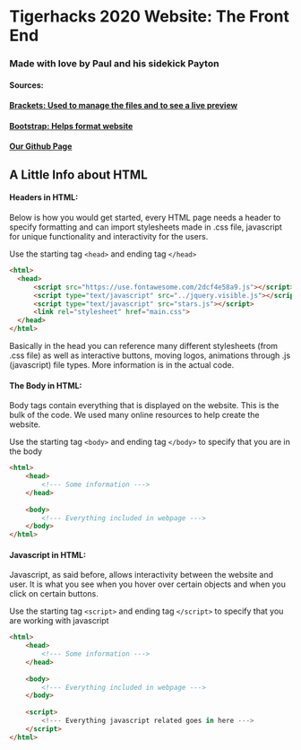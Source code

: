 # Tigerhacks  2020 Website: The Front End 

### Made with love by Paul and his sidekick Payton 


#### Sources: 
#### [Brackets: Used to manage the files and to see a live preview](http://brackets.io/)
#### [Bootstrap: Helps format website](https://getbootstrap.com/)
#### [Our Github Page](https://github.com/Mizzou-Computing-Association)


## A Little Info about HTML
#### Headers in HTML:
Below is how you would get started, every HTML page needs a header to specify formatting and can import stylesheets made in .css file, javascript for unique functionality and interactivity for the users.

Use the starting tag `<head>` and ending tag `</head>`
```HTML
<html>
  <head>
      <script src="https://use.fontawesome.com/2dcf4e58a9.js"></script>
      <script type="text/javascript" src="../jquery.visible.js"></script>
      <script type="text/javascript" src="stars.js"></script>
      <link rel="stylesheet" href="main.css">    
  </head>
</html>
```
Basically in the head you can reference many different stylesheets (from .css file) as well as interactive buttons, moving logos, animations through .js (javascript) file types. More information is in the actual code.

#### The Body in HTML:

Body tags contain everything that is displayed on the website. This is the bulk of the code. We used many online resources to help create the website.

Use the starting tag `<body>` and ending tag `</body>` to specify that you are in the body

```HTML
<html>
    <head>
        <!--- Some information --->
    </head>
    
    <body>
        <!--- Everything included in webpage --->
    </body>
</html>
```

#### Javascript in HTML:
Javascript, as said before, allows interactivity between the website and user. It is what you see when you hover over certain objects and when you click on certain buttons. 

Use the starting tag `<script>` and ending tag `</script>` to specify that you are working with javascript

```HTML
<html>
    <head>
        <!--- Some information --->
    </head>
    
    <body>
        <!--- Everything included in webpage --->
    </body>
    
    <script>
        <!--- Everything javascript related goes in here --->
    </script>
</html>
```
